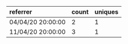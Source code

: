 | referrer          | count | uniques |
| :---------------- | :---- | :------ |
| 04/04/20 20:00:00 | 2     | 1       |
| 11/04/20 20:00:00 | 3     | 1       |